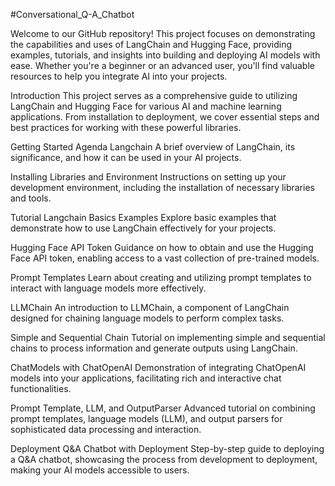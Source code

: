 #Conversational_Q-A_Chatbot

Welcome to our GitHub repository! This project focuses on demonstrating the capabilities and uses of LangChain and Hugging Face, providing examples, tutorials, and insights into building and deploying AI models with ease. Whether you're a beginner or an advanced user, you'll find valuable resources to help you integrate AI into your projects.

Introduction
This project serves as a comprehensive guide to utilizing LangChain and Hugging Face for various AI and machine learning applications. From installation to deployment, we cover essential steps and best practices for working with these powerful libraries.

Getting Started
Agenda Langchain
A brief overview of LangChain, its significance, and how it can be used in your AI projects.

Installing Libraries and Environment
Instructions on setting up your development environment, including the installation of necessary libraries and tools.

Tutorial
Langchain Basics Examples
Explore basic examples that demonstrate how to use LangChain effectively for your projects.

Hugging Face API Token
Guidance on how to obtain and use the Hugging Face API token, enabling access to a vast collection of pre-trained models.

Prompt Templates
Learn about creating and utilizing prompt templates to interact with language models more effectively.

LLMChain
An introduction to LLMChain, a component of LangChain designed for chaining language models to perform complex tasks.

Simple and Sequential Chain
Tutorial on implementing simple and sequential chains to process information and generate outputs using LangChain.

ChatModels with ChatOpenAI
Demonstration of integrating ChatOpenAI models into your applications, facilitating rich and interactive chat functionalities.

Prompt Template, LLM, and OutputParser
Advanced tutorial on combining prompt templates, language models (LLM), and output parsers for sophisticated data processing and interaction.

Deployment
Q&A Chatbot with Deployment
Step-by-step guide to deploying a Q&A chatbot, showcasing the process from development to deployment, making your AI models accessible to users.
